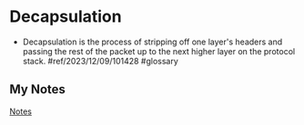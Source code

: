 # Decapsulation
- Decapsulation is the process of stripping off one layer's headers and passing the rest of the packet up to the next higher layer on the protocol stack. #ref/2023/12/09/101428 #glossary 
## My Notes
[Notes](mynotes/decapsulation-notes.md)
